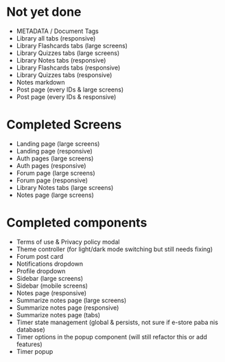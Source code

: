 # Not yet done

- METADATA / Document Tags
- Library all tabs (responsive)
- Library Flashcards tabs (large screens)
- Library Quizzes tabs (large screens)
- Library Notes tabs (responsive)
- Library Flashcards tabs (responsive)
- Library Quizzes tabs (responsive)
- Notes markdown
- Post page (every IDs & large screens)
- Post page (every IDs & responsive)


# Completed Screens

- Landing page (large screens)
- Landing page (responsive)
- Auth pages (large screens)
- Auth pages (responsive)
- Forum page (large screens)
- Forum page (responsive)
- Library Notes tabs (large screens)
- Notes page (large screens)

# Completed components

- Terms of use & Privacy policy modal
- Theme controller (for light/dark mode switching but still needs fixing)
- Forum post card
- Notifications dropdown
- Profile dropdown
- Sidebar (large screens)
- Sidebar (mobile screens)
- Notes page (responsive)
- Summarize notes page (large screens)
- Summarize notes page (responsive)
- Summarize notes page (tabs)
- Timer state management (global & persists, not sure if e-store paba nis database)
- Timer options in the popup component (will still refactor this or add features)
- Timer popup
